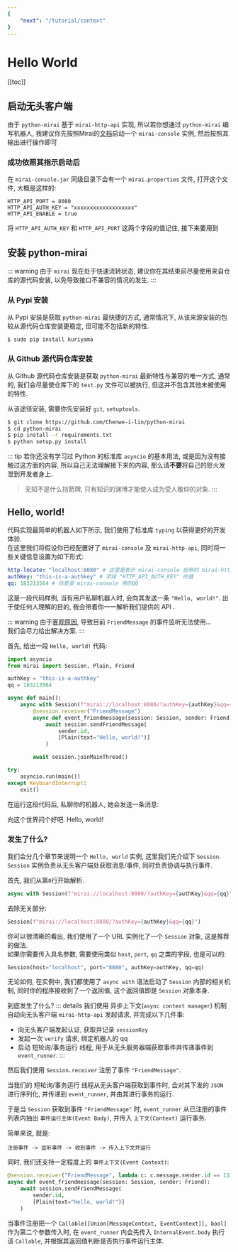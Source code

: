 ```yaml
---
{
    "next": "/tutorial/context"
}
---
```


# Hello World

[[toc]]

## 启动无头客户端
由于 `python-mirai` 基于 `mirai-http-api` 实现, 所以若你想通过 `python-mirai` 编写机器人,
我建议你先按照Mirai的[文档](https://github.com/mamoe/mirai/tree/master/mirai-console)启动一个 
`mirai-console` 实例, 然后按照其输出进行操作即可

### 成功依照其指示启动后
在 `mirai-console.jar` 同级目录下会有一个 `mirai.properties` 文件, 打开这个文件, 大概是这样的:

``` properties
HTTP_API_PORT = 8080
HTTP_API_AUTH_KEY = "xxxxxxxxxxxxxxxxxxx"
HTTP_API_ENABLE = true
```

将 `HTTP_API_AUTH_KEY` 和 `HTTP_API_PORT` 这两个字段的值记住, 接下来要用到

## 安装 python-mirai

::: warning
由于 `mirai` 现在处于快速流转状态, 建议你在其结束前尽量使用来自仓库的源代码安装,
以免导致接口不兼容的情况的发生.
:::

### 从 Pypi 安装
从 Pypi 安装是获取 `python-mirai` 最快捷的方式, 通常情况下, 从该来源安装的包较从源代码仓库安装更稳定, 但可能不包括新的特性.

``` bash
$ sudo pip install kuriyama
```

### 从 Github 源代码仓库安装
从 Github 源代码仓库安装是获取 `python-mirai` 最新特性与兼容的唯一方式,
通常的, 我们会尽量使仓库下的 `test.py` 文件可以被执行,
但这并不包含其他未被使用的特性.

从该途径安装, 需要你先安装好 `git`, `setuptools`.
```bash
$ git clone https://github.com/Chenwe-i-lin/python-mirai
$ cd python-mirai
$ pip install -r requirements.txt
$ python setup.py install
```

::: tip
若你还没有学习过 Python 的标准库 `asyncio` 的基本用法,
或是因为没有接触过这方面的内容,
所以自己无法理解接下来的内容,
那么请**不要**将自己的怒火发泄到开发者身上.
 > 无知不是什么挡箭牌, 只有知识的渊博才能使人成为受人敬仰的对象.
:::

## Hello, world!
代码实现最简单的机器人如下所示, 我们使用了标准库 `typing` 以获得更好的开发体验.  
在这里我们将假设你已经配置好了 `mirai-console` 及 `mirai-http-api`, 同时将一些关键信息设置为如下形式:

``` yml
http-locate: "localhost:8080" # 这里是表示 mirai-console 自带的 mirai-http-api 所启动的服务的地址, 不需要什么 "http://" 之类的
authKey: "this-is-a-authkey" # 字段 "HTTP_API_AUTH_KEY" 的值
qq: 183213564 # 你登录 mirai-console 用的QQ
```

这是一段代码样例, 当有用户私聊机器人时, 会向其发送一条 `"Hello, world!"`.
出于使任何人理解的目的, 我会带着你一一解析我们提供的 API .

::: warning
由于[客观原因](https://github.com/mamoe/mirai/issues/108), 导致目前 `FriendMessage` 的事件监听无法使用...  
我们会尽力给出解决方案.
:::


首先, 给出一段 `Hello, world!` 代码:
``` python
import asyncio
from mirai import Session, Plain, Friend

authKey = "this-is-a-authkey"
qq = 183213564

async def main():
    async with Session(f"mirai://localhost:8080/?authKey={authKey}&qq={qq}") as session:
        @session.receiver("FriendMessage")
        async def event_friendmessage(session: Session, sender: Friend):
            await session.sendFriendMessage(
                sender.id,
                [Plain(text="Hello, world!")]
            )

        await session.joinMainThread()

try:
    asyncio.run(main())
except KeyboardInterrupt:
    exit()
```

在运行这段代码后, 私聊你的机器人, 她会发送一条消息:

<panel-view title="聊天记录">
<chat-message nickname="Alice" color="#cc0066">向这个世界问个好吧.</chat-message>
<chat-message nickname="Bot" :avatar="$withBase('/mirai-head.png')">Hello, world!</chat-message>
</panel-view>

### 发生了什么?
我们会分几个章节来说明一个 `Hello, world` 实例, 这里我们先介绍下 `Session`.  
 `Session` 实例负责从无头客户端处获取消息/事件, 同时负责协调与执行事件.

首先, 我们从第`8`行开始解析.
``` python
async with Session(f"mirai://localhost:8080/?authKey={authKey}&qq={qq}") as session:
```

去除无关部分:
``` python
Session(f"mirai://localhost:8080/?authKey={authKey}&qq={qq}")
```

你可以很清晰的看出, 我们使用了一个 URL 实例化了一个 `Session` 对象, 这是推荐的做法.  
如果你需要传入具名参数, 需要使用类似 `host`, `port`, `qq` 之类的字段, 也是可以的:

``` python
Session(host="localhost", port="8080", authKey=authKey, qq=qq)
```

无论如何, 在实例中, 我们都使用了 `async with` 语法启动了 `Session` 内部的相关机制, 
同时你的程序接收到了一个返回值, 这个返回值即是 `Session` 对象本身.

到底发生了什么?
::: details
我们使用 异步上下文(`async context manager`) 机制自动向无头客户端 `mirai-http-api` 发起请求, 并完成以下几件事:
 - 向无头客户端发起认证, 获取并记录 `sessionKey`
 - 发起一次 `verify` 请求, 绑定机器人的 qq
 - 启动 短轮询/事务运行 线程, 用于从无头服务器端获取事件并传递事件到 `event_runner`.
:::

然后我们使用 `Session.receiver` 注册了事件 `"FriendMessage"`.

当我们的 短轮询/事务运行 线程从无头客户端获取到事件时,
会对其下发的 `JSON` 进行序列化, 并传递到 `event_runner`, 并由其进行事务的运行.

于是当 `Session` 获取到事件 `"FriendMessage"` 时,
`event_runner` 从已注册的事件列表内抽出 `事件运行主体(Event Body)`,
并传入 `上下文(Context)` 运行事务.

简单来说, 就是:
```
注册事件 -> 监听事件 -> 收到事件 -> 传入上下文并运行
```

同时, 我们还支持一定程度上的 `事件上下文(Event Context)`:

``` python
@session.receiver("FriendMessage", lambda c: c.message.sender.id == 133454534)
async def event_friendmessage(session: Session, sender: Friend):
    await session.sendFriendMessage(
        sender.id,
        [Plain(text="Hello, world!")]
    )
```

当事件注册把一个 `Callable[[Union[MessageContext, EventContext]], bool]` 作为第二个参数传入时,
在 `event_runner` 内会先传入 `InternalEvent.body` 执行该 `Callable`,
并根据其返回值判断是否执行事件运行主体.